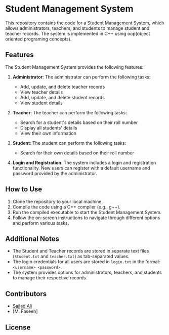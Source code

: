 # Student Management System

This repository contains the code for a Student Management System, which allows administrators, teachers, and students to manage student and teacher records. The system is implemented in C++ using oop(object oriented programing concepts).

## Features

The Student Management System provides the following features:

1. **Administrator**: The administrator can perform the following tasks:
   - Add, update, and delete teacher records
   - View teacher details
   - Add, update, and delete student records
   - View student details

2. **Teacher**: The teacher can perform the following tasks:
   - Search for a student's details based on their roll number
   - Display all students' details
   - View their own information

3. **Student**: The student can perform the following tasks:
   - Search for their own details based on their roll number

4. **Login and Registration**: The system includes a login and registration functionality. New users can register with a default username and password provided by the administrator.

## How to Use

1. Clone the repository to your local machine.
2. Compile the code using a C++ compiler (e.g., g++).
3. Run the compiled executable to start the Student Management System.
4. Follow the on-screen instructions to navigate through different options and perform various tasks.

## Additional Notes

- The Student and Teacher records are stored in separate text files (`Student.txt` and `teacher.txt`) as tab-separated values.
- The login credentials for all users are stored in `login.txt` in the format: `<username> <password>`.
- The system provides options for administrators, teachers, and students to manage their respective records.

## Contributors

- [Sajjad Ali](https://github.com/sajjad-ali-01)
- [M. Faseeh]

## License

